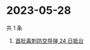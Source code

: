# 2023-05-28

共 1 条

<!-- BEGIN -->
<!-- 最后更新时间 Sun May 28 2023 06:06:04 GMT+0800 (China Standard Time) -->

1. [首批毒刺防空导弹 24 日抵台](https://www.zhihu.com/search?q=%E9%A6%96%E6%89%B9%E6%AF%92%E5%88%BA%E9%98%B2%E7%A9%BA%E5%AF%BC%E5%BC%B9%2024%20%E6%97%A5%E6%8A%B5%E5%8F%B0)

<!-- END -->
